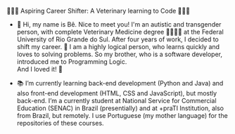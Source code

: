 <t1>🧑🏻‍💻 Aspiring Career Shifter: A Veterinary learning to Code 👨🏻‍⚕️</t1> 
- 👋 Hi, my name is Bê. Nice to meet you! I'm an autistic and transgender person, with complete Veterinary Medicine degree 🐍🐠🦉🐁 at the Federal University of Rio Grande do Sul. After four years of work, I decided to shift my career. 🎯 I am a highly logical person, who learns quickly and loves to solving problems. So my brother, who is a software developer, introduced me to Programming Logic.<br> And I loved it! 🤩

- 📚 I’m currently learning back-end development (Python and Java) and also front-end development (HTML, CSS and JavaScript), but mostly back-end. I’m a currently student at National Service for Commercial Education (SENAC) in Brazil (presentially) and at +praTI Institution, also from Brazil, but remotely. I use Portuguese (my mother language) for the repositories of these courses.

